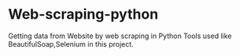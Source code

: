 # Web-scraping-python

Getting data from Website by web scraping in Python 
Tools used like BeautifulSoap,Selenium in this project.
